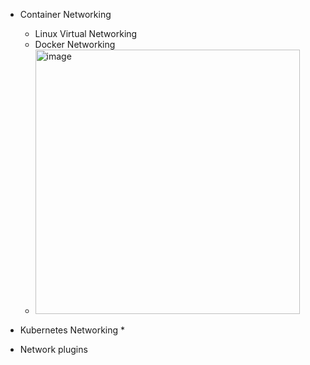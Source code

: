 * Container Networking
  * Linux Virtual Networking
  * Docker Networking
  * <img width="423" alt="image" src="https://github.com/user-attachments/assets/028b6590-4ad3-4da2-bb9b-33cff9df4fc4">

* Kubernetes Networking
  *  
* Network plugins
